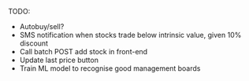 TODO:
- Autobuy/sell?
- SMS notification when stocks trade below intrinsic value, given 10% discount
- Call batch POST add stock in front-end
- Update last price button
- Train ML model to recognise good management boards
